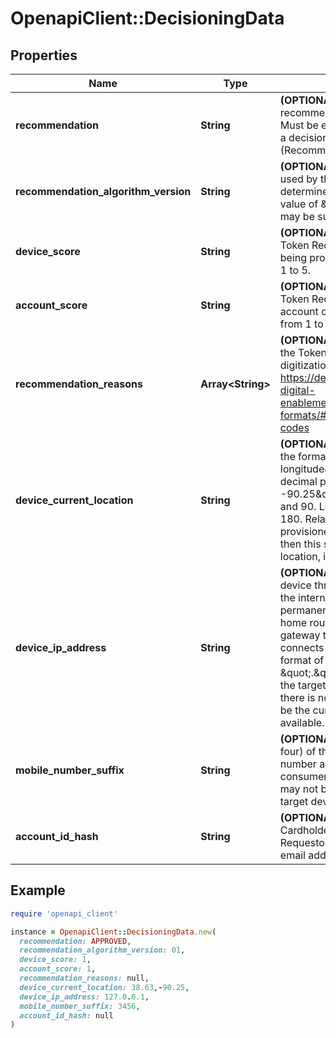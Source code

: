 # OpenapiClient::DecisioningData

## Properties

| Name | Type | Description | Notes |
| ---- | ---- | ----------- | ----- |
| **recommendation** | **String** | **(OPTIONAL)** Digitization decision recommended by the Token Requestor. Must be either APPROVED (Recommend a decision of Approved), DECLINED (Recommend a decision of Decline).  | [optional] |
| **recommendation_algorithm_version** | **String** | **(OPTIONAL)** Version of the algorithm used by the Token Requestor to determine its recommendation. Must be a value of \&quot;01\&quot;. Other values may be supported in the future.  | [optional] |
| **device_score** | **String** | **(OPTIONAL)** Score assigned by the Token Requestor for the target device being provisioned. Must be a value from 1 to 5.  | [optional] |
| **account_score** | **String** | **(OPTIONAL)** Score assigned by the Token Requestor for the consumer account or relationship. Must be a value from 1 to 5.  | [optional] |
| **recommendation_reasons** | **Array&lt;String&gt;** | **(OPTIONAL)** Code indicating the reasons the Token Requestor is suggesting the digitization decision.  See table here - https://developer.mastercard.com/mdes-digital-enablement/documentation/code-and-formats/#recommendation-reason-codes  | [optional] |
| **device_current_location** | **String** | **(OPTIONAL)** Latitude and longitude in the format \&quot;(sign) latitude, (sign) longitude\&quot; with a precision of 2 decimal places.  Ex - \&quot;38.63, -90.25\&quot;  Latitude is between -90 and 90.  Longitude between -180 and 180. Relates to the target device being provisioned. If there is no target device, then this should be the current consumer location, if available.  | [optional] |
| **device_ip_address** | **String** | **(OPTIONAL)** The IP address of the device through which the device reaches the internet. This may be a temporary or permanent IP address assigned to a home router, or the IP address of a gateway through which the device connects to a network. IPv4 address format of 4 octets separated by \&quot;.\&quot; Ex - 127.0.0.1 Relates to the target device being provisioned. If there is no target device, then this should be the current consumer IP address, if available.  | [optional] |
| **mobile_number_suffix** | **String** | **(OPTIONAL)** The last few digits (typically four) of the consumer&#39;s mobile phone number as available on file or on the consumer&#39;s current device, which may or may not be the mobile number of the target device being provisioned.  | [optional] |
| **account_id_hash** | **String** | **(OPTIONAL)** SHA-256 hash of the Cardholder?s account ID with the Token Requestor. Typically expected to be an email address.  | [optional] |

## Example

```ruby
require 'openapi_client'

instance = OpenapiClient::DecisioningData.new(
  recommendation: APPROVED,
  recommendation_algorithm_version: 01,
  device_score: 1,
  account_score: 1,
  recommendation_reasons: null,
  device_current_location: 38.63,-90.25,
  device_ip_address: 127.0.0.1,
  mobile_number_suffix: 3456,
  account_id_hash: null
)
```

